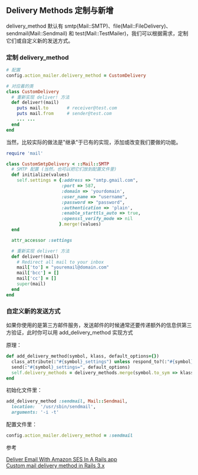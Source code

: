 ## Delivery Methods 定制与新增

delivery_method 默认有 smtp(Mail::SMTP)、file(Mail::FileDelivery)、sendmail(Mail::Sendmail) 和 test(Mail::TestMailer)，我们可以根据需求，定制它们或自定义新的发送方式。

### 定制 delivery_method

``` ruby
# 配置
config.action_mailer.delivery_method = CustomDelivery

# 对应着的类
class CustomDelivery
  # 重新实现 deliver! 方法
  def deliver!(mail)
    puts mail.to       # receiver@test.com
    puts mail.from     # sender@test.com
    ... ...
  end
end
```

当然，比较实际的做法是"继承"于已有的实现，添加或改变我们要做的功能。

``` ruby
require 'mail'

class CustomSmtpDelivery < ::Mail::SMTP
  # SMTP 配置 (当然，也可以把它们放到配置文件里)
  def initialize(values)
    self.settings = {:address => "smtp.gmail.com",
                     :port => 587,
                     :domain => 'yourdomain',
                     :user_name => "username",
                     :password => "password",
                     :authentication => 'plain',
                     :enable_starttls_auto => true,
                     :openssl_verify_mode => nil
                    }.merge!(values)
  end

  attr_accessor :settings

  # 重新实现 deliver! 方法
  def deliver!(mail)
    # Redirect all mail to your inbox
    mail['to'] = "youremail@domain.com"
    mail['bcc'] = []
    mail['cc'] = []
    super(mail)
  end
end
```

### 自定义新的发送方式

如果你使用的是第三方邮件服务，发送邮件的时候通常还要传递额外的信息供第三方验证，此时你可以用 add_delivery_method 实现方式

原理：

```ruby
def add_delivery_method(symbol, klass, default_options={})
  class_attribute(:"#{symbol}_settings") unless respond_to?(:"#{symbol}_settings")
  send(:"#{symbol}_settings=", default_options)
  self.delivery_methods = delivery_methods.merge(symbol.to_sym => klass).freeze
end
```

初始化文件里：

```ruby
add_delivery_method :sendmail, Mail::Sendmail,
  location:  '/usr/sbin/sendmail',
  arguments: '-i -t'
```

配置文件里：

```ruby
config.action_mailer.delivery_method = :sendmail
```

参考

[Deliver Email With Amazon SES In A Rails app](http://robots.thoughtbot.com/deliver-email-with-amazon-ses-in-a-rails-app)<br>
[Custom mail delivery method in Rails 3.x](http://mdushyanth.wordpress.com/2011/08/06/custom-mail-delivery-method-in-rails-3/)

